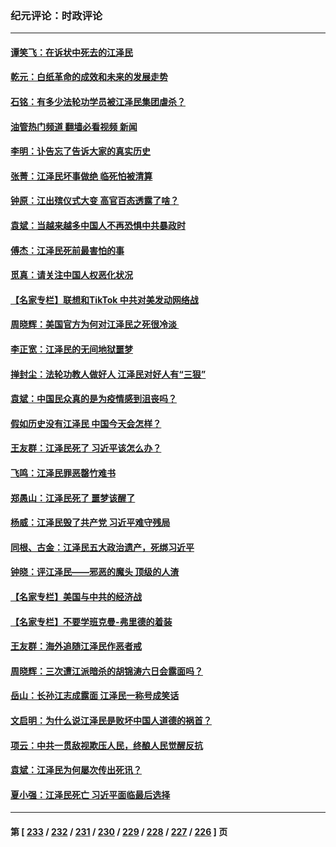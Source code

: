 ### 纪元评论：时政评论
---
#### [谭笑飞：在诉状中死去的江泽民](../../pages/nsc1025/n13879522.md?12070330) 
#### [乾元：白纸革命的成效和未来的发展走势](../../pages/nsc1025/n13879562.md?12070330) 
#### [石铭：有多少法轮功学员被江泽民集团虐杀？](../../pages/nsc1025/n13879498.md?12070330) 
#### [油管热门频道 翻墙必看视频 新闻](ok?12070330)
#### [李明：讣告忘了告诉大家的真实历史](../../pages/nsc1025/n13879431.md?12070330) 
#### [张菁：江泽民坏事做绝 临死怕被清算](../../pages/nsc1025/n13879323.md?12070330) 
#### [钟原：江出殡仪式大变 高官百态透露了啥？](../../pages/nsc1025/n13879165.md?12070330) 
#### [袁斌：当越来越多中国人不再恐惧中共暴政时](../../pages/nsc1025/n13878858.md?12070330) 
#### [傅杰：江泽民死前最害怕的事](../../pages/nsc1025/n13878857.md?12070330) 
#### [觅真：请关注中国人权恶化状况](../../pages/nsc1025/n13878810.md?12070330) 
#### [【名家专栏】联想和TikTok 中共对美发动网络战](../../pages/nsc1025/n13878428.md?12070330) 
#### [周晓辉：美国官方为何对江泽民之死很冷淡 ](../../pages/nsc1025/n13878497.md?12070330) 
#### [李正宽：江泽民的无间地狱噩梦](../../pages/nsc1025/n13878343.md?12070330) 
#### [掸封尘：法轮功教人做好人 江泽民对好人有“三狠”](../../pages/nsc1025/n13878333.md?12070330) 
#### [袁斌：中国民众真的是为疫情感到沮丧吗？](../../pages/nsc1025/n13878323.md?12070330) 
#### [假如历史没有江泽民 中国今天会怎样？](../../pages/nsc1025/n13878316.md?12070330) 
#### [王友群：江泽民死了 习近平该怎么办？](../../pages/nsc1025/n13878298.md?12070330) 
#### [飞鸣：江泽民罪恶罄竹难书](../../pages/nsc1025/n13878314.md?12070330) 
#### [郑愚山：江泽民死了 噩梦该醒了](../../pages/nsc1025/n13878243.md?12070330) 
#### [杨威：江泽民毁了共产党 习近平难守残局](../../pages/nsc1025/n13878158.md?12070330) 
#### [同根、古金：江泽民五大政治遗产，死绑习近平](../../pages/nsc1025/n13878195.md?12070330) 
#### [钟晓：评江泽民——邪恶的魔头 顶级的人渣](../../pages/nsc1025/n13878139.md?12070330) 
#### [【名家专栏】美国与中共的经济战](../../pages/nsc1025/n13877991.md?12070330) 
#### [【名家专栏】不要学班克曼-弗里德的着装](../../pages/nsc1025/n13877992.md?12070330) 
#### [王友群：海外追随江泽民作恶者戒](../../pages/nsc1025/n13877699.md?12070330) 
#### [周晓辉：三次遭江派暗杀的胡锦涛六日会露面吗？](../../pages/nsc1025/n13878035.md?12070330) 
#### [岳山：长孙江志成露面 江泽民一称号成笑话](../../pages/nsc1025/n13877969.md?12070330) 
#### [文启明：为什么说江泽民是败坏中国人道德的祸首？](../../pages/nsc1025/n13877840.md?12070330) 
#### [项云：中共一贯敌视欺压人民，终酿人民觉醒反抗](../../pages/nsc1025/n13877943.md?12070330) 
#### [袁斌：江泽民为何屡次传出死讯？](../../pages/nsc1025/n13877873.md?12070330) 
#### [夏小强：江泽民死亡 习近平面临最后选择](../../pages/nsc1025/n13877645.md?12070330) 

---
#### 第 [ [233](./233.md?12070330) / [232](./232.md?12070330) / [231](./231.md?12070330) / [230](./230.md?12070330) / [229](./229.md?12070330) / [228](./228.md?12070330) / [227](./227.md?12070330) / [226](./226.md?12070330) ] 页
